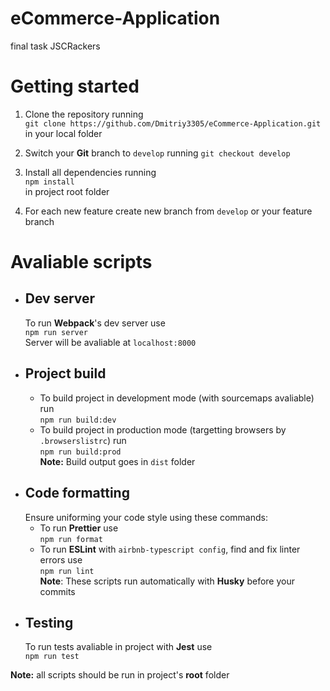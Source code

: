# eCommerce-Application
final task JSCRackers

# Getting started
1. Clone the repository running <br>
```git clone https://github.com/Dmitriy3305/eCommerce-Application.git``` <br>
in your local folder

2. Switch your **Git** branch to ```develop``` running
```git checkout develop```

3. Install all dependencies running <br>
```npm install``` <br>
in project root folder

4. For each new feature create new branch from ```develop``` or your feature branch

# Avaliable scripts
- ## Dev server
  To run **Webpack**'s dev server use<br>
  ```npm run server```<br>
  Server will be avaliable at ```localhost:8000```
- ## Project build
  - To build project in development mode (with sourcemaps avaliable) run<br>
    ```npm run build:dev```
  - To build project in production mode (targetting browsers by ```.browserslistrc```) run<br>
  ```npm run build:prod```<br>
**Note:** Build output goes in ```dist``` folder
- ## Code formatting
  Ensure uniforming your code style using these commands:
  - To run **Prettier** use<br>
    ```npm run format```
  - To run **ESLint** with ```airbnb-typescript config```, find and fix linter errors use<br>
    ```npm run lint```<br>
  **Note**: These scripts run automatically with **Husky** before your commits
- ## Testing
  To run tests avaliable in project with **Jest** use<br>
  ```npm run test```

**Note:** all scripts should be run in project's **root** folder


